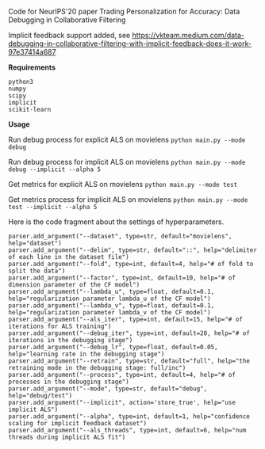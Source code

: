 Code for NeurIPS'20 paper Trading Personalization for Accuracy: Data Debugging in Collaborative Filtering

Implicit feedback support added, see https://vkteam.medium.com/data-debugging-in-collaborative-filtering-with-implicit-feedback-does-it-work-97e37414a687

**Requirements**
```
python3
numpy
scipy
implicit
scikit-learn
```

**Usage**

Run debug process for explicit ALS on movielens
`python main.py --mode debug`

Run debug process for implicit ALS on movielens
`python main.py --mode debug --implicit --alpha 5`

Get metrics for explicit ALS on movielens
`python main.py --mode test`

Get metrics process for implicit ALS on movielens
`python main.py --mode test --implicit --alpha 5`


Here is the code fragment about the settings of hyperparameters.

```
parser.add_argument("--dataset", type=str, default="movielens", help="dataset")
parser.add_argument("--delim", type=str, default="::", help="delimiter of each line in the dataset file")
parser.add_argument("--fold", type=int, default=4, help="# of fold to split the data")
parser.add_argument("--factor", type=int, default=10, help="# of dimension parameter of the CF model")
parser.add_argument("--lambda_u", type=float, default=0.1, help="regularization parameter lambda_u of the CF model")
parser.add_argument("--lambda_v", type=float, default=0.1, help="regularization parameter lambda_v of the CF model")
parser.add_argument("--als_iter", type=int, default=15, help="# of iterations for ALS training")
parser.add_argument("--debug_iter", type=int, default=20, help="# of iterations in the debugging stage")
parser.add_argument("--debug_lr", type=float, default=0.05, help="learning rate in the debugging stage")
parser.add_argument("--retrain", type=str, default="full", help="the retraining mode in the debugging stage: full/inc")
parser.add_argument("--process", type=int, default=4, help="# of processes in the debugging stage")
parser.add_argument("--mode", type=str, default="debug", help="debug/test")
parser.add_argument("--implicit", action='store_true', help="use implicit ALS")
parser.add_argument("--alpha", type=int, default=1, help="confidence scaling for implicit feedback dataset")
parser.add_argument("--als_threads", type=int, default=6, help="num threads during implicit ALS fit")
```